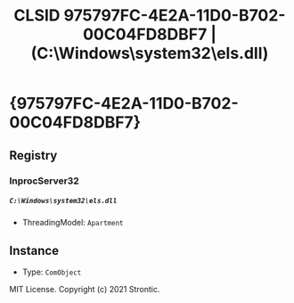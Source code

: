﻿---
title: "CLSID 975797FC-4E2A-11D0-B702-00C04FD8DBF7 | (C:\\Windows\\system32\\els.dll)"
excerpt: What is COM-Object CLSID 975797FC-4E2A-11D0-B702-00C04FD8DBF7?
---

# {975797FC-4E2A-11D0-B702-00C04FD8DBF7}


## Registry


### InprocServer32

##### `C:\Windows\system32\els.dll`
* ThreadingModel: `Apartment`

## Instance

* Type: `ComObject`

MIT License. Copyright (c) 2021 Strontic.


